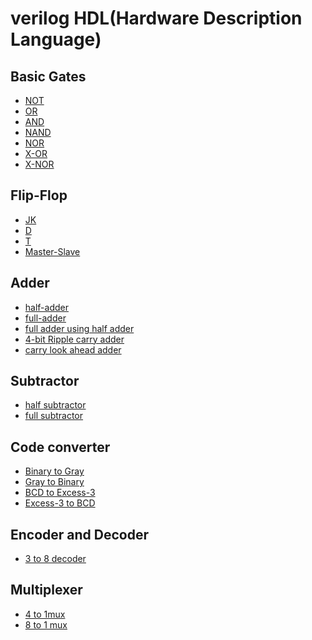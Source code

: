 # verilog HDL(Hardware Description Language)

 ## Basic Gates
  - [NOT](https://github.com/Shakil-RU/verilog_HDL/blob/main/Basic%20Gates/not.v)
  - [OR](https://github.com/Shakil-RU/verilog_HDL/blob/main/Basic%20Gates/OR%20gate.v)
  - [AND](https://github.com/Shakil-RU/verilog_HDL/blob/main/Basic%20Gates/AND%20gate.v)
  - [NAND](https://github.com/Shakil-RU/verilog_HDL/blob/main/Basic%20Gates/NAND%20gate.v)
  - [NOR](https://github.com/Shakil-RU/verilog_HDL/blob/main/Basic%20Gates/NOR%20gate.v)
  - [X-OR](https://github.com/Shakil-RU/verilog_HDL/blob/main/Basic%20Gates/X-OR%20gate.v)
  - [X-NOR](https://github.com/Shakil-RU/verilog_HDL/blob/main/Basic%20Gates/x-nor%20gate.v)
## Flip-Flop
  - [JK](https://github.com/Shakil-RU/verilog_HDL/blob/main/Flip-Flop/JK.v)
  - [D](https://github.com/Shakil-RU/verilog_HDL/blob/main/Flip-Flop/D%20flip-flop.v)
  - [T](https://github.com/Shakil-RU/verilog_HDL/blob/main/Flip-Flop/T%20flip-flop)
  - [Master-Slave](https://github.com/Shakil-RU/verilog_HDL/blob/main/Flip-Flop/master%20slave%20jk)
## Adder
  - [half-adder](https://github.com/Shakil-RU/verilog_HDL/blob/main/Adder/Half%20Adder.v)
  - [full-adder](https://github.com/Shakil-RU/verilog_HDL/blob/main/Adder/Full%20Adder.v)
  - [full adder using half adder](https://github.com/Shakil-RU/verilog_HDL/blob/main/Adder/Full%20Adder%20using%20half%20adder)
  - [4-bit Ripple carry adder](https://github.com/Shakil-RU/verilog_HDL/blob/main/Adder/4%20bit%20Ripple%20carry%20adder)
  - [carry look ahead adder](https://github.com/Shakil-RU/verilog_HDL/blob/main/Adder/carry%20look%20ahead%20adder.v)
## Subtractor
  - [half subtractor](https://github.com/Shakil-RU/verilog_HDL/blob/main/Subtractor/half%20subtractor.v)
  - [full subtractor](https://github.com/Shakil-RU/verilog_HDL/blob/main/Subtractor/half%20subtractor.v)
## Code converter
 - [Binary to Gray](https://github.com/Shakil-RU/verilog_HDL/blob/main/Code%20converter/Binary%20to%20gray%20conversion.v)
 - [Gray to Binary](https://github.com/Shakil-RU/verilog_HDL/blob/main/Code%20converter/Gray%20to%20binary.v)
 - [BCD to Excess-3](https://github.com/Shakil-RU/verilog_HDL/blob/main/Code%20converter/BCD_To_Excess-3.v)
 - [Excess-3 to BCD](https://github.com/Shakil-RU/verilog_HDL/blob/main/Code%20converter/Excess_3%20to%20BCD.v)
## Encoder and Decoder
 - [3 to 8 decoder]()
## Multiplexer
 - [4 to 1mux]()
 - [8 to 1 mux]()

